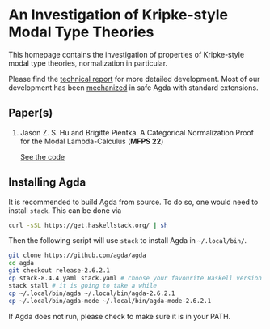 # An Investigation of Kripke-style Modal Type Theories


This homepage contains the investigation of properties of Kripke-style modal type
theories, normalization in particular. 

Please find the [technical report](https://arxiv.org/abs/2206.07823) for more detailed
development. Most of our development has been [mechanized](README.html) in safe Agda
with standard extensions.

## Paper(s)

1. Jason Z. S. Hu and Brigitte Pientka. A Categorical Normalization Proof for the
   Modal Lambda-Calculus (**MFPS 22**)
   
   [See the code](Unbox.README.html)


## Installing Agda

It is recommended to build Agda from source. To do so, one would need to install
`stack`. This can be done via

``` bash
curl -sSL https://get.haskellstack.org/ | sh
```

Then the following script will use `stack` to install Agda in `~/.local/bin/`.

``` bash
git clone https://github.com/agda/agda
cd agda
git checkout release-2.6.2.1
cp stack-8.4.4.yaml stack.yaml # choose your favourite Haskell version
stack stall # it is going to take a while
cp ~/.local/bin/agda ~/.local/bin/agda-2.6.2.1
cp ~/.local/bin/agda-mode ~/.local/bin/agda-mode-2.6.2.1
```

If Agda does not run, please check to make sure it is in your PATH.
